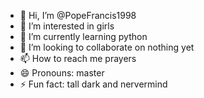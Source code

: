 - 👋 Hi, I’m @PopeFrancis1998
- 👀 I’m interested in girls
- 🌱 I’m currently learning python
- 💞️ I’m looking to collaborate on nothing yet
- 📫 How to reach me prayers
- 😄 Pronouns: master
- ⚡ Fun fact: tall dark and nervermind

<!---
PopeFrancis1998/PopeFrancis1998 is a ✨ special ✨ repository because its `README.md` (this file) appears on your GitHub profile.
You can click the Preview link to take a look at your changes.
--->
